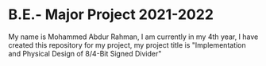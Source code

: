 # B.E.- Major Project 2021-2022
My name is Mohammed Abdur Rahman, I am currently in my 4th year, I have created this repository for my project, my project title is "Implementation and Physical Design of 8/4-Bit
Signed Divider"
